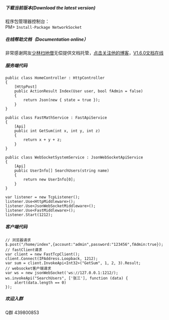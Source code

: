 ##### 下载当前版本(Download the latest version)
程序包管理器控制台：
<br>PM> `Install-Package NetworkSocket`

##### 在线帮助文档（Documentation online）
非常感谢网友[少林扫地僧](http://zhangyihui.cnblogs.com/)无偿提供文档托管，[点击关注他的博客](http://zhangyihui.cnblogs.com/)，[V1.6.0文档在线](http://networksocket.nginx.online/html/G_NetworkSocket.htm)

##### 服务端代码
```
public class HomeController : HttpController
{
    [HttpPost]
    public ActionResult Index(User user, bool fAdmin = false)
    {
        return Json(new { state = true });
    }
}

public class FastMathService : FastApiService
{
    [Api]
    public int GetSum(int x, int y, int z)
    {
        return x + y + z;
    }
}

public class WebSocketSystemService : JsonWebSocketApiService
{
    [Api]
    public UserInfo[] SearchUsers(string name)
    {
        return new UserInfo[0];
    }
}

var listener = new TcpListener();
listener.Use<HttpMiddleware>();
listener.Use<JsonWebSocketMiddleware>();
listener.Use<FastMiddleware>();            
listener.Start(1212);
```

##### 客户端代码
```
// 浏览器请求
$.post("/home/index",{account:"admin",password:"123456",fAdmin:true});
// fastClient请求
var client = new FastTcpClient();
client.Connect(IPAddress.Loopback, 1212);
var sum = client.InvokeApi<Int32>("GetSum", 1, 2, 3).Result;
// websocket客户端请求
var ws = new jsonWebSocket('ws://127.0.0.1:1212/);
ws.invokeApi("SearchUsers", ['张三'], function (data) {
    alert(data.length == 0)
});
```

##### 欢迎入群
Q群 439800853


 

